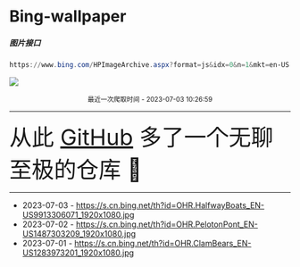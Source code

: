 # Bing-wallpaper

##### 图片接口

```powershell
https://www.bing.com/HPImageArchive.aspx?format=js&idx=0&n=1&mkt=en-US
```

 ![](https://s.cn.bing.net/th?id=OHR.HalfwayBoats_EN-US9913306071_1920x1080.jpg)

<p align='center' >
    <small>
        最近一次爬取时间 - 2023-07-03 10:26:59
    </small>
    <br>
    <hr>
    <font size=7>
        <small>
           从此 <a href='https://github.com/'>GitHub</a> 多了一个无聊至极的仓库  🍳
        </small>
    </font>
    <hr>
</p>


- 2023-07-03 - https://s.cn.bing.net/th?id=OHR.HalfwayBoats_EN-US9913306071_1920x1080.jpg 
- 2023-07-02 - https://s.cn.bing.net/th?id=OHR.PelotonPont_EN-US1487303209_1920x1080.jpg 
- 2023-07-01 - https://s.cn.bing.net/th?id=OHR.ClamBears_EN-US1283973201_1920x1080.jpg 
